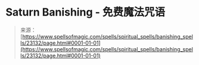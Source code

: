 <!--yml

分类：未分类

日期：2024-06-12 19:08:05

-->

# Saturn Banishing - 免费魔法咒语

> 来源：[https://www.spellsofmagic.com/spells/spiritual_spells/banishing_spells/23132/page.html#0001-01-01](https://www.spellsofmagic.com/spells/spiritual_spells/banishing_spells/23132/page.html#0001-01-01)
